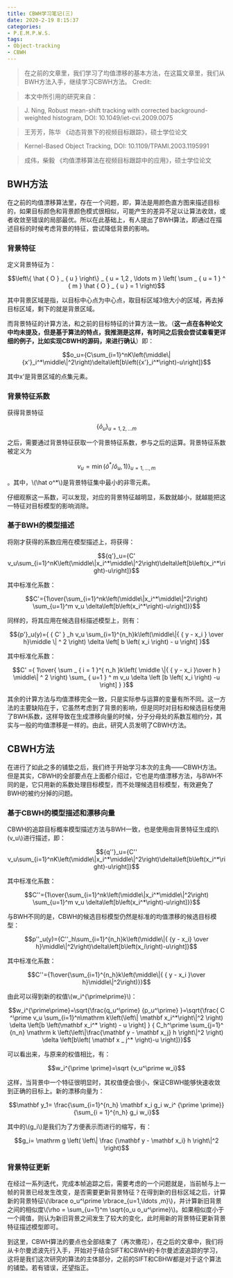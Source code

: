 ```yaml
---
title: CBWH学习笔记(三)
date: 2020-2-19 8:15:37
categories:
- P.E.M.P.W.S.
tags:
- Object-tracking
- CBWH
---
```


> 在之前的文章里，我们学习了均值漂移的基本方法，在这篇文章里，我们从BWH方法入手，继续学习CBWH方法。
> Credit:

> 本文中所引用的研究来自：

> J. Ning, Robust mean-shift tracking with corrected background-weighted histogram, DOI: 10.1049/iet-cvi.2009.0075

> 王芳芳，陈华 《动态背景下的视频目标跟踪》，硕士学位论文

> Kernel-Based Object Tracking, DOI: 10.1109/TPAMI.2003.1195991

> 成伟，柴毅 《均值漂移算法在视频目标跟踪中的应用》，硕士学位论文

## BWH方法

在之前的均值漂移算法里，存在一个问题，即，算法是用颜色直方图来描述目标的，如果目标颜色和背景颜色模式很相似，可能产生的差异不足以让算法收敛，或者收敛至错误的局部最优。所以在此基础上，有人提出了BWH算法，即通过在描述目标的时候考虑背景的特征，尝试降低背景的影响。

### 背景特征

定义背景特征为：

$$\left\{ \hat { O } _ { u } \right\} _ { u = 1,2 , \ldots m } \left( \sum _ { u = 1 } ^ { m } \hat { O } _ { u } = 1 \right)$$

其中背景区域是指，以目标中心点为中心点，取目标区域3倍大小的区域，再去掉目标区域，剩下的就是背景区域。

而背景特征的计算方法，和之前的目标特征的计算方法一致。（**这一点在各种论文中均未提及，但是基于算法的特点，我推测是这样，有时间之后我会尝试查看更详细的例子，比如实现CBWH的源码，来进行确认**）即：

$$o_u={C\sum_{i=1}^nK\left(\middle\|{x'}_i^*\middle\|^2\right)\delta\left[b\left({x'}_i^*\right)-u\right]}$$

其中x'是背景区域的点集元素。

### 背景特征系数

获得背景特征

$$\left\{\hat o_u \right\}_{u=1,2,\ldots m }$$

之后，需要通过背景特征获取一个背景特征系数，参与之后的运算。背景特征系数被定义为

$$\left.v _ { u } = \min \left( \hat { o } ^ { * } / \hat { o } _ { u } , 1 \right) \right\} _ { u = 1 , \ldots , m }$$

。其中，\\(\hat o^*\\)是背景特征集中最小的非零元素。

仔细观察这一系数，可以发现，对应的背景特征越明显，系数就越小，就越能把这一特征对目标模型的影响消除。

### 基于BWH的模型描述

将刚才获得的系数应用在模型描述上，将获得：

$${q'}_u={C' v_u\sum_{i=1}^nK\left(\middle\|x_i^*\middle\|^2\right)\delta\left[b\left(x_i^*\right)-u\right]}$$

其中标准化系数：

$$C'={1\over{\sum_{i=1}^nk\left(\middle\|x_i^*\middle\|^2\right) \sum_{u=1}^m v_u \delta\left[b\left(x_i^*\right)-u\right]}}$$

同样的，将其应用在候选目标描述模型上，则有：

$${p'}_u(y)={ { C' } _h v_u \sum_{i=1}^{n_h}k\left(\middle\|{ { y - x_i } \over h}\middle \| ^ 2 \right) \delta \left[ b \left( x_i \right) - u \right] }$$

其中标准化系数：

$$C' ={ 1\over{ \sum _ { i = 1 }^{ n_h }k\left( \middle \|{ { y - x_i }\over h } \middle\| ^ 2 \right) \sum_ { u=1 } ^ m v_u \delta \left [b \left( x_i \right) -u \right] } }$$

其余的计算方法与均值漂移完全一致，只是实际参与运算的变量有所不同。这一方法的主要缺陷在于，它虽然考虑到了背景的影响，但是同时对目标和候选目标使用了BWH系数，这样导致在生成漂移向量的时候，分子分母处的系数互相约分，其实与一般的均值漂移是一样的。由此，研究人员发明了CBWH方法。

## CBWH方法

在进行了如此之多的铺垫之后，我们终于开始学习本次的主角——CBWH方法。但是其实，CBWH的全部要点在上面都介绍过，它也是均值漂移方法，与BWH不同的是，它只用新的系数处理目标模型，而不处理候选目标模型，有效避免了BWH的被约分掉的问题。

### 基于CBWH的模型描述和漂移向量

CBWH的追踪目标概率模型描述方法与BWH一致，也是使用由背景特征生成的\\(v_u\\)进行描述，即：

$${q''}_u={C'' v_u\sum_{i=1}^nK\left(\middle\|x_i^*\middle\|^2\right)\delta\left[b\left(x_i^*\right)-u\right]}$$

其中标准化系数：

$$C''={1\over{\sum_{i=1}^nk\left(\middle\|x_i^*\middle\|^2\right) \sum_{u=1}^m v_u \delta\left[b\left(x_i^*\right)-u\right]}}$$

与BWH不同的是，CBWH的候选目标模型仍然是标准的均值漂移的候选目标模型：

$$p''_u(y)={C''_h\sum_{i=1}^{n_h}k\left(\middle\|{ {y - x_i} \over h}\middle\|^2\right)\delta\left[b\left(x_i\right)-u\right]}$$

其中标准化系数：

$$C''={1\over{\sum_{i=1}^{n_h}k\left(\middle\|{ { y - x_i }\over h}\middle\|^2\right)}}$$

由此可以得到新的权值\\(w_i^{\prime\prime}\\)：

$$w_i^{\prime\prime}=\sqrt{\frac{q_u^\prime} {p_u^\prime} }=\sqrt{\frac{ C ^\prime v_u \sum_{i=1}^n\mathrm k\left(\left\| \mathbf x_i^*\right\|^2 \right) \delta \left[b \left(\mathbf x_i^* \right) - u \right] } { C_h^\prime \sum_{j=1}^ {n_n} \mathrm k \left(\left\|\frac{\mathbf y - \mathbf x_j} h \right\|^2 \right) \delta \left[b\left( \mathbf x _ j^* \right)-u \right]}}$$

可以看出来，与原来的权值相比，有：

$$w_i^{\prime \prime}=\sqrt {v_u^\prime w_i}$$

这样，当背景中一个特征很明显时，其权值便会很小，保证CBWH能够快速收敛到正确的目标上。新的漂移向量为：

$$\mathbf y_1= \frac{\sum_{i=1}^{n_h} \mathbf x_i g_i w_i^ {\prime \prime}} {\sum_{i = 1}^{n_h} g_i w_i}$$

其中的\\(g_i\\)是我们为了方便表示而进行的缩写，有：

$$g_i= \mathrm g \left( \left\| \frac {\mathbf y - \mathbf x_i} h \right\|^2 \right)$$

### 背景特征更新

在经过一系列迭代，完成本帧追踪之后，需要考虑的一个问题就是，当前帧与上一帧的背景已经发生改变，是否需要更新背景特征？在得到新的目标区域之后，计算新的背景特征\\(\lbrace o_u^\prime \rbrace_{u=1,\ldots ,m}\\)，并计算新旧背景之间的相似度\\(\rho = \sum_{u=1}^m \sqrt{o_u o_u^\prime}\\)。如果相似度小于一个阈值，则认为新旧背景之间发生了较大的变化，此时用新的背景特征更新背景特征描述模型即可。

到这里，CBWH算法的要点也全部结束了（再次撒花），在之后的文章中，我们将从卡尔曼滤波先行入手，开始对于结合SIFT和CBWH的卡尔曼滤波追踪的学习，这将是我们这次研究的算法的主体部分，之前的SIFT和CBHW都是对于这个算法的铺垫。若有错误，还望指正。
